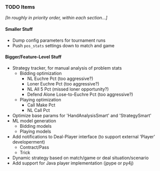 ### TODO Items ###

_[In roughly in priority order, within each section...]_

#### Smaller Stuff ####
- Dump config parameters for tournament runs
- Push `pos_stats` settings down to match and game

#### Bigger/Feature-Level Stuff ####
- Strategy tracker, for manual analysis of problem stats
    - Bidding optimization
        - NL Euchre Pct (too aggressive?)
        - Loner Euchre Pct (too aggressive?)
        - NL All 5 Pct (missed loner opportunity?)
        - Defend Alone Lose-to-Euchre Pct (too aggressive?)
    - Playing optimization
        - Call Make Pct
        - NL Call Pct
- Optimize base params for 'HandAnalysisSmart' and 'StrategySmart'
- ML model generation
    - Bidding models
    - Playing models
- Add notifications to Deal-Player interface (to support external 'Player'
  developerment)
    - Contract/Pass
    - Trick
- Dynamic strategy based on match/game or deal situation/scenario
- Add support for Java player implementation (jpype or py4j)
